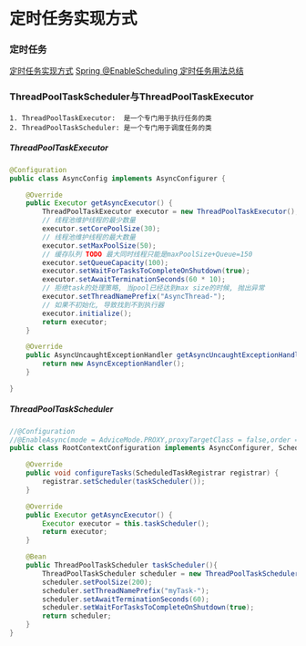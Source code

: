 # 定时任务实现方式

### 定时任务
[定时任务实现方式](https://www.cnblogs.com/slimer/p/6222485.html)
[ Spring @EnableScheduling 定时任务用法总结](https://blog.csdn.net/hry2015/article/details/69445289)


### ThreadPoolTaskScheduler与ThreadPoolTaskExecutor
```properties
1. ThreadPoolTaskExecutor:  是一个专门用于执行任务的类
2. ThreadPoolTaskScheduler: 是一个专门用于调度任务的类
```

##### ThreadPoolTaskExecutor
```java
@Configuration
public class AsyncConfig implements AsyncConfigurer {

    @Override
    public Executor getAsyncExecutor() {
        ThreadPoolTaskExecutor executor = new ThreadPoolTaskExecutor();
        // 线程池维护线程的最少数量
        executor.setCorePoolSize(30);
        // 线程池维护线程的最大数量
        executor.setMaxPoolSize(50);
        // 缓存队列	TODO 最大同时线程只能是maxPoolSize+Queue=150
        executor.setQueueCapacity(100);
        executor.setWaitForTasksToCompleteOnShutdown(true);
        executor.setAwaitTerminationSeconds(60 * 10);
        // 拒绝task的处理策略, 当pool已经达到max size的时候, 抛出异常
        executor.setThreadNamePrefix("AsyncThread-");
        // 如果不初始化, 导致找到不到执行器
        executor.initialize();
        return executor;
    }

    @Override
    public AsyncUncaughtExceptionHandler getAsyncUncaughtExceptionHandler() {
        return new AsyncExceptionHandler();
    }

}
```

##### ThreadPoolTaskScheduler
```java
//@Configuration
//@EnableAsync(mode = AdviceMode.PROXY,proxyTargetClass = false,order = Ordered.HIGHEST_PRECEDENCE)
public class RootContextConfiguration implements AsyncConfigurer, SchedulingConfigurer {

    @Override
    public void configureTasks(ScheduledTaskRegistrar registrar) {
        registrar.setScheduler(taskScheduler());
    }

    @Override
    public Executor getAsyncExecutor() {
        Executor executor = this.taskScheduler();
        return executor;
    }

    @Bean
    public ThreadPoolTaskScheduler taskScheduler(){
        ThreadPoolTaskScheduler scheduler = new ThreadPoolTaskScheduler();
        scheduler.setPoolSize(200);
        scheduler.setThreadNamePrefix("myTask-");
        scheduler.setAwaitTerminationSeconds(60);
        scheduler.setWaitForTasksToCompleteOnShutdown(true);
        return scheduler;
    }
}
```